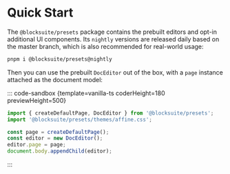# Quick Start

The `@blocksuite/presets` package contains the prebuilt editors and opt-in additional UI components. Its `nightly` versions are released daily based on the master branch, which is also recommended for real-world usage:

```sh
pnpm i @blocksuite/presets@nightly
```

Then you can use the prebuilt `DocEditor` out of the box, with a `page` instance attached as the document model:

::: code-sandbox {template=vanilla-ts coderHeight=180 previewHeight=500}

```ts /index.ts
import { createDefaultPage, DocEditor } from '@blocksuite/presets';
import '@blocksuite/presets/themes/affine.css';

const page = createDefaultPage();
const editor = new DocEditor();
editor.page = page;
document.body.appendChild(editor);
```

:::
